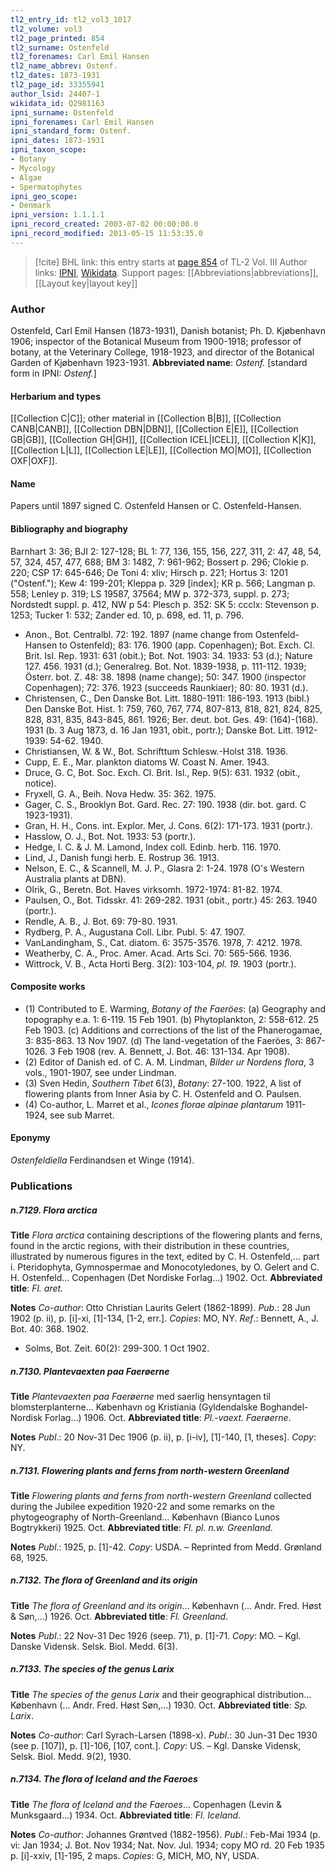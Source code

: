 ```yaml
---
tl2_entry_id: tl2_vol3_1017
tl2_volume: vol3
tl2_page_printed: 854
tl2_surname: Ostenfeld
tl2_forenames: Carl Emil Hansen
tl2_name_abbrev: Ostenf.
tl2_dates: 1873-1931
tl2_page_id: 33355941
author_lsid: 24407-1
wikidata_id: Q2981163
ipni_surname: Ostenfeld
ipni_forenames: Carl Emil Hansen
ipni_standard_form: Ostenf.
ipni_dates: 1873-1931
ipni_taxon_scope: 
- Botany
- Mycology
- Algae
- Spermatophytes
ipni_geo_scope: 
- Denmark
ipni_version: 1.1.1.1
ipni_record_created: 2003-07-02 00:00:00.0
ipni_record_modified: 2013-05-15 11:53:35.0
---
```


> [!cite] BHL link: this entry starts at [page 854](https://www.biodiversitylibrary.org/page/33355941) of TL-2 Vol. III
> Author links: [IPNI](https://www.ipni.org/a/24407-1), [Wikidata](https://www.wikidata.org/wiki/Q2981163). Support pages: [[Abbreviations|abbreviations]], [[Layout key|layout key]]

### Author

Ostenfeld, Carl Emil Hansen (1873-1931), Danish botanist; Ph. D. Kjøbenhavn 1906; inspector of the Botanical Museum from 1900-1918; professor of botany, at the Veterinary College, 1918-1923, and director of the Botanical Garden of Kjøbenhavn 1923-1931. 
**Abbreviated name**: *Ostenf.* \[standard form in IPNI: *Ostenf.*\]

#### Herbarium and types

[[Collection C|C]]; other material in [[Collection B|B]], [[Collection CANB|CANB]], [[Collection DBN|DBN]], [[Collection E|E]], [[Collection GB|GB]], [[Collection GH|GH]], [[Collection ICEL|ICEL]], [[Collection K|K]], [[Collection L|L]], [[Collection LE|LE]], [[Collection MO|MO]], [[Collection OXF|OXF]].

#### Name

Papers until 1897 signed C. Ostenfeld Hansen or C. Ostenfeld-Hansen.

#### Bibliography and biography

Barnhart 3: 36; BJI 2: 127-128; BL 1: 77, 136, 155, 156, 227, 311, 2: 47, 48, 54, 57, 324, 457, 477, 688; BM 3: 1482, 7: 961-962; Bossert p. 296; Clokie p. 220; CSP 17: 645-646; De Toni 4: xliv; Hirsch p. 221; Hortus 3: 1201 ("Ostenf."); Kew 4: 199-201; Kleppa p. 329 \[index\]; KR p. 566; Langman p. 558; Lenley p. 319; LS 19587, 37564; MW p. 372-373, suppl. p. 273; Nordstedt suppl. p. 412, NW p 54: Plesch p. 352: SK 5: ccclx: Stevenson p. 1253; Tucker 1: 532; Zander ed. 10, p. 698, ed. 11, p. 796.
- Anon., Bot. Centralbl. 72: 192. 1897 (name change from Ostenfeld-Hansen to Ostenfeld); 83: 176. 1900 (app. Copenhagen); Bot. Exch. Cl. Brit. Isl. Rep. 1931: 631 (obit.); Bot. Not. 1903: 34. 1933: 53 (d.); Nature 127. 456. 1931 (d.); Generalreg. Bot. Not. 1839-1938, p. 111-112. 1939; Österr. bot. Z. 48: 38. 1898 (name change); 50: 347. 1900 (inspector Copenhagen); 72: 376. 1923 (succeeds Raunkiaer); 80: 80. 1931 (d.).
- Christensen, C., Den Danske Bot. Litt. 1880-1911: 186-193. 1913 (bibl.) Den Danske Bot. Hist. 1: 759, 760, 767, 774, 807-813, 818, 821, 824, 825, 828, 831, 835, 843-845, 861. 1926; Ber. deut. bot. Ges. 49: (164)-(168). 1931 (b. 3 Aug 1873, d. 16 Jan 1931, obit., portr.); Danske Bot. Litt. 1912-1939: 54-62. 1940.
- Christiansen, W. & W., Bot. Schrifttum Schlesw.-Holst 318. 1936.
- Cupp, E. E., Mar. plankton diatoms W. Coast N. Amer. 1943.
- Druce, G. C, Bot. Soc. Exch. Cl. Brit. Isl., Rep. 9(5): 631. 1932 (obit., notice).
- Fryxell, G. A., Beih. Nova Hedw. 35: 362. 1975.
- Gager, C. S., Brooklyn Bot. Gard. Rec. 27: 190. 1938 (dir. bot. gard. C 1923-1931).
- Gran, H. H., Cons. int. Explor. Mer, J. Cons. 6(2): 171-173. 1931 (portr.).
- Hasslow, O. J., Bot. Not. 1933: 53 (portr.).
- Hedge, I. C. & J. M. Lamond, Index coll. Edinb. herb. 116. 1970.
- Lind, J., Danish fungi herb. E. Rostrup 36. 1913.
- Nelson, E. C., & Scannell, M. J. P., Glasra 2: 1-24. 1978 (O's Western Australia plants at DBN).
- Olrik, G., Beretn. Bot. Haves virksomh. 1972-1974: 81-82. 1974.
- Paulsen, O., Bot. Tidsskr. 41: 269-282. 1931 (obit., portr.) 45: 263. 1940 (portr.).
- Rendle, A. B., J. Bot. 69: 79-80. 1931.
- Rydberg, P. A., Augustana Coll. Libr. Publ. 5: 47. 1907.
- VanLandingham, S., Cat. diatom. 6: 3575-3576. 1978, 7: 4212. 1978.
- Weatherby, C. A., Proc. Amer. Acad. Arts Sci. 70: 565-566. 1936.
- Wittrock, V. B., Acta Horti Berg. 3(2): 103-104, *pl. 19.* 1903 (portr.).

#### Composite works

- (1) Contributed to E. Warming, *Botany of the Faeröes*:
(a) Geography and topography e.a. 1: 6-119. 15 Feb 1901.
(b) Phytoplankton, 2: 558-612. 25 Feb 1903.
(c) Additions and corrections of the list of the Phanerogamae, 3: 835-863. 13 Nov 1907.
(d) The land-vegetation of the Faeröes, 3: 867-1026. 3 Feb 1908 (rev. A. Bennett, J. Bot. 46: 131-134. Apr 1908).
- (2) Editor of Danish ed. of C. A. M. Lindman, *Bilder ur Nordens flora*, 3 vols., 1901-1907, see under Lindman.
- (3) Sven Hedin, *Southern Tibet* 6(3), *Botany*: 27-100. 1922, A list of flowering plants from Inner Asia by C. H. Ostenfeld and O. Paulsen.
- (4) Co-author, L. Marret et al., *Icones florae alpinae plantarum* 1911-1924, see sub Marret.

#### Eponymy

*Ostenfeldiella* Ferdinandsen et Winge (1914).

### Publications

##### n.7129. Flora arctica

**Title**
*Flora arctica* containing descriptions of the flowering plants and ferns, found in the arctic regions, with their distribution in these countries, illustrated by numerous figures in the text, edited by C. H. Ostenfeld,... part i. Pteridophyta, Gymnospermae and Monocotyledones, by O. Gelert and C. H. Ostenfeld... Copenhagen (Det Nordiske Forlag...) 1902. Oct.
**Abbreviated title**: *Fl. aret.*

**Notes**
*Co-author*: Otto Christian Laurits Gelert (1862-1899).
*Pub*.: 28 Jun 1902 (p. ii), p. \[i\]-xi, \[1\]-134, \[1-2, err.\]. *Copies*: MO, NY.
*Ref*.: Bennett, A., J. Bot. 40: 368. 1902.
- Solms, Bot. Zeit. 60(2): 299-300. 1 Oct 1902.

##### n.7130. Plantevaexten paa Faerøerne

**Title**
*Plantevaexten paa Faerøerne* med saerlig hensyntagen til blomsterplanterne... København og Kristiania (Gyldendalske Boghandel-Nordisk Forlag...) 1906. Oct.
**Abbreviated title**: *Pl.-vaext. Faerøerne*.

**Notes**
*Publ*.: 20 Nov-31 Dec 1906 (p. ii), p. \[i-iv\], \[1\]-140, \[1, theses\]. *Copy*: NY.

##### n.7131. Flowering plants and ferns from north-western Greenland

**Title**
*Flowering plants and ferns from north-western Greenland* collected during the Jubilee expedition 1920-22 and some remarks on the phytogeography of North-Greenland... København (Bianco Lunos Bogtrykkeri) 1925. Oct.
**Abbreviated title**: *Fl. pl. n.w. Greenland*.

**Notes**
*Publ*.: 1925, p. \[1\]-42. *Copy*: USDA. – Reprinted from Medd. Grønland 68, 1925.

##### n.7132. The flora of Greenland and its origin

**Title**
*The flora of Greenland and its origin*... København (... Andr. Fred. Høst & Søn,...) 1926. Oct.
**Abbreviated title**: *Fl. Greenland*.

**Notes**
*Publ*.: 22 Nov-31 Dec 1926 (seep. 71), p. \[1\]-71. *Copy*: MO. – Kgl. Danske Vidensk. Selsk. Biol. Medd. 6(3).

##### n.7133. The species of the genus Larix

**Title**
*The species of the genus Larix* and their geographical distribution... København (... Andr. Fred. Høst Søn,...) 1930. Oct.
**Abbreviated title**: *Sp. Larix*.

**Notes**
*Co-author*: Carl Syrach-Larsen (1898-x).
*Publ*.: 30 Jun-31 Dec 1930 (see p. \[107\]), p. \[1\]-106, \[107, cont.\]. *Copy*: US. – Kgl. Danske Vidensk, Selsk. Biol. Medd. 9(2), 1930.

##### n.7134. The flora of Iceland and the Faeroes

**Title**
*The flora of Iceland and the Faeroes*... Copenhagen (Levin & Munksgaard...) 1934. Oct.
**Abbreviated title**: *Fl. Iceland*.

**Notes**
*Co-author*: Johannes Grøntved (1882-1956).
*Publ*.: Feb-Mai 1934 (p. vi: Jan 1934; J. Bot. Nov 1934; Nat. Nov. Jul. 1934; copy MO rd. 20 Feb 1935 p. \[i\]-xxiv, \[1\]-195, 2 maps. *Copies*: G, MICH, MO, NY, USDA.

